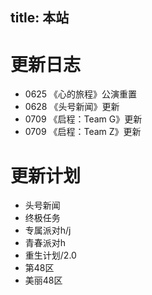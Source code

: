 title: 本站
---
# 更新日志

- 0625 《心的旅程》公演重置
- 0628 《头号新闻》更新
- 0709 《启程：Team G》更新
- 0709 《启程：Team Z》更新

# 更新计划

- 头号新闻
- 终极任务
- 专属派对h/j
- 青春派对h
- 重生计划/2.0
- 第48区
- 美丽48区